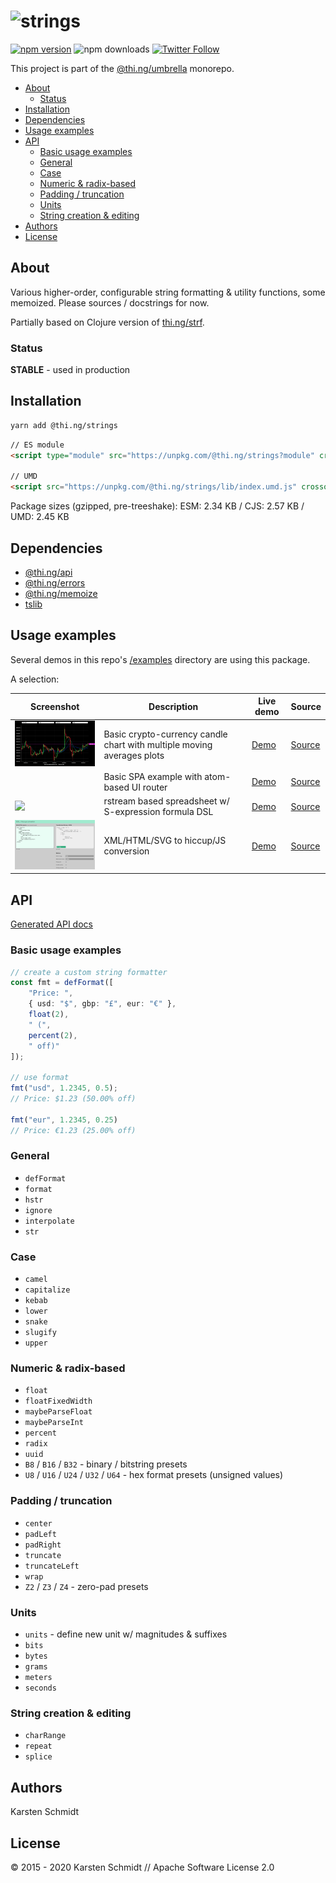 <!-- This file is generated - DO NOT EDIT! -->

# ![strings](https://media.thi.ng/umbrella/banners/thing-strings.svg?d9c5892d)

[![npm version](https://img.shields.io/npm/v/@thi.ng/strings.svg)](https://www.npmjs.com/package/@thi.ng/strings)
![npm downloads](https://img.shields.io/npm/dm/@thi.ng/strings.svg)
[![Twitter Follow](https://img.shields.io/twitter/follow/thing_umbrella.svg?style=flat-square&label=twitter)](https://twitter.com/thing_umbrella)

This project is part of the
[@thi.ng/umbrella](https://github.com/thi-ng/umbrella/) monorepo.

- [About](#about)
  - [Status](#status)
- [Installation](#installation)
- [Dependencies](#dependencies)
- [Usage examples](#usage-examples)
- [API](#api)
  - [Basic usage examples](#basic-usage-examples)
  - [General](#general)
  - [Case](#case)
  - [Numeric & radix-based](#numeric--radix-based)
  - [Padding / truncation](#padding---truncation)
  - [Units](#units)
  - [String creation & editing](#string-creation--editing)
- [Authors](#authors)
- [License](#license)

## About

Various higher-order, configurable string formatting & utility
functions, some memoized. Please sources / docstrings for now.

Partially based on Clojure version of [thi.ng/strf](http://thi.ng/strf).

### Status

**STABLE** - used in production

## Installation

```bash
yarn add @thi.ng/strings
```

```html
// ES module
<script type="module" src="https://unpkg.com/@thi.ng/strings?module" crossorigin></script>

// UMD
<script src="https://unpkg.com/@thi.ng/strings/lib/index.umd.js" crossorigin></script>
```

Package sizes (gzipped, pre-treeshake): ESM: 2.34 KB / CJS: 2.57 KB / UMD: 2.45 KB

## Dependencies

- [@thi.ng/api](https://github.com/thi-ng/umbrella/tree/develop/packages/api)
- [@thi.ng/errors](https://github.com/thi-ng/umbrella/tree/develop/packages/errors)
- [@thi.ng/memoize](https://github.com/thi-ng/umbrella/tree/develop/packages/memoize)
- [tslib](https://github.com/thi-ng/umbrella/tree/develop/packages/undefined)

## Usage examples

Several demos in this repo's
[/examples](https://github.com/thi-ng/umbrella/tree/develop/examples)
directory are using this package.

A selection:

| Screenshot                                                                                                                 | Description                                                            | Live demo                                                 | Source                                                                                 |
| -------------------------------------------------------------------------------------------------------------------------- | ---------------------------------------------------------------------- | --------------------------------------------------------- | -------------------------------------------------------------------------------------- |
| <img src="https://raw.githubusercontent.com/thi-ng/umbrella/develop/assets/examples/crypto-chart.png" width="240"/>        | Basic crypto-currency candle chart with multiple moving averages plots | [Demo](https://demo.thi.ng/umbrella/crypto-chart/)        | [Source](https://github.com/thi-ng/umbrella/tree/develop/examples/crypto-chart)        |
|                                                                                                                            | Basic SPA example with atom-based UI router                            | [Demo](https://demo.thi.ng/umbrella/login-form/)          | [Source](https://github.com/thi-ng/umbrella/tree/develop/examples/login-form)          |
| <img src="https://raw.githubusercontent.com/thi-ng/umbrella/develop/assets/examples/rstream-spreadsheet.png" width="240"/> | rstream based spreadsheet w/ S-expression formula DSL                  | [Demo](https://demo.thi.ng/umbrella/rstream-spreadsheet/) | [Source](https://github.com/thi-ng/umbrella/tree/develop/examples/rstream-spreadsheet) |
| <img src="https://raw.githubusercontent.com/thi-ng/umbrella/develop/assets/examples/xml-converter.png" width="240"/>       | XML/HTML/SVG to hiccup/JS conversion                                   | [Demo](https://demo.thi.ng/umbrella/xml-converter/)       | [Source](https://github.com/thi-ng/umbrella/tree/develop/examples/xml-converter)       |

## API

[Generated API docs](https://docs.thi.ng/umbrella/strings/)

### Basic usage examples

```ts
// create a custom string formatter
const fmt = defFormat([
    "Price: ",
    { usd: "$", gbp: "£", eur: "€" },
    float(2),
    " (",
    percent(2),
    " off)"
]);

// use format
fmt("usd", 1.2345, 0.5);
// Price: $1.23 (50.00% off)

fmt("eur", 1.2345, 0.25)
// Price: €1.23 (25.00% off)
```

### General

- `defFormat`
- `format`
- `hstr`
- `ignore`
- `interpolate`
- `str`

### Case

- `camel`
- `capitalize`
- `kebab`
- `lower`
- `snake`
- `slugify`
- `upper`

### Numeric & radix-based

- `float`
- `floatFixedWidth`
- `maybeParseFloat`
- `maybeParseInt`
- `percent`
- `radix`
- `uuid`
- `B8` / `B16` / `B32` - binary / bitstring presets
- `U8` / `U16` / `U24` / `U32` / `U64` - hex format presets (unsigned values)

### Padding / truncation

- `center`
- `padLeft`
- `padRight`
- `truncate`
- `truncateLeft`
- `wrap`
- `Z2` / `Z3` / `Z4` - zero-pad presets

### Units

- `units` - define new unit w/ magnitudes & suffixes
- `bits`
- `bytes`
- `grams`
- `meters`
- `seconds`

### String creation & editing

- `charRange`
- `repeat`
- `splice`

## Authors

Karsten Schmidt

## License

&copy; 2015 - 2020 Karsten Schmidt // Apache Software License 2.0
